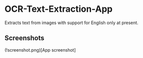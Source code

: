 # OCR-Text-Extraction-App
Extracts text from images with support for English only at present.

## Screenshots

(!screenshot.png)[App screenshot]
